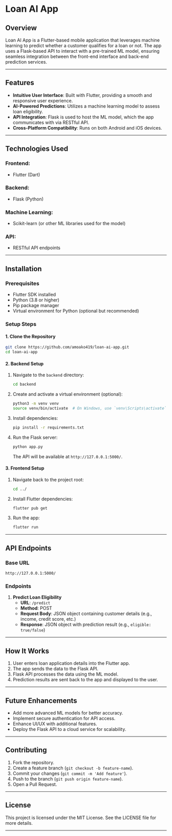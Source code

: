 # Loan AI App

## Overview
Loan AI App is a Flutter-based mobile application that leverages machine learning to predict whether a customer qualifies for a loan or not. The app uses a Flask-based API to interact with a pre-trained ML model, ensuring seamless integration between the front-end interface and back-end prediction services.

---

## Features
- **Intuitive User Interface**: Built with Flutter, providing a smooth and responsive user experience.
- **AI-Powered Predictions**: Utilizes a machine learning model to assess loan eligibility.
- **API Integration**: Flask is used to host the ML model, which the app communicates with via RESTful API.
- **Cross-Platform Compatibility**: Runs on both Android and iOS devices.

---

## Technologies Used

### Frontend:
- Flutter (Dart)

### Backend:
- Flask (Python)

### Machine Learning:
- Scikit-learn (or other ML libraries used for the model)

### API:
- RESTful API endpoints

---

## Installation

### Prerequisites
- Flutter SDK installed
- Python (3.8 or higher)
- Pip package manager
- Virtual environment for Python (optional but recommended)

### Setup Steps

#### 1. Clone the Repository
```bash
git clone https://github.com/amoako419/loan-ai-app.git
cd loan-ai-app
```

#### 2. Backend Setup

1. Navigate to the `backend` directory:
    ```bash
    cd backend
    ```

2. Create and activate a virtual environment (optional):
    ```bash
    python3 -m venv venv
    source venv/bin/activate  # On Windows, use `venv\Scripts\activate`
    ```

3. Install dependencies:
    ```bash
    pip install -r requirements.txt
    ```

4. Run the Flask server:
    ```bash
    python app.py
    ```
   The API will be available at `http://127.0.0.1:5000/`.

#### 3. Frontend Setup

1. Navigate back to the project root:
    ```bash
    cd ../
    ```

2. Install Flutter dependencies:
    ```bash
    flutter pub get
    ```

3. Run the app:
    ```bash
    flutter run
    ```

---

## API Endpoints

### Base URL
`http://127.0.0.1:5000/`

### Endpoints

1. **Predict Loan Eligibility**
   - **URL**: `/predict`
   - **Method**: POST
   - **Request Body**: JSON object containing customer details (e.g., income, credit score, etc.)
   - **Response**: JSON object with prediction result (e.g., `eligible: true/false`)

---

## How It Works
1. User enters loan application details into the Flutter app.
2. The app sends the data to the Flask API.
3. Flask API processes the data using the ML model.
4. Prediction results are sent back to the app and displayed to the user.

---

## Future Enhancements
- Add more advanced ML models for better accuracy.
- Implement secure authentication for API access.
- Enhance UI/UX with additional features.
- Deploy the Flask API to a cloud service for scalability.

---

## Contributing
1. Fork the repository.
2. Create a feature branch (`git checkout -b feature-name`).
3. Commit your changes (`git commit -m 'Add feature'`).
4. Push to the branch (`git push origin feature-name`).
5. Open a Pull Request.

---

## License
This project is licensed under the MIT License. See the LICENSE file for more details.

---





